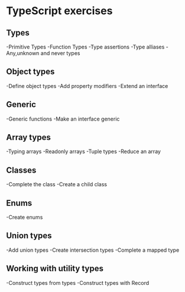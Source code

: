 # TypeScript exercises

## Types
-Primitive Types
-Function Types
-Type assertions
-Type alliases
-Any,unknown and never types

## Object types
-Define object types
-Add property modifiers
-Extend an interface

## Generic
-Generic functions
-Make an interface generic

## Array types
-Typing arrays
-Readonly arrays
-Tuple types
-Reduce an array

## Classes
-Complete the class
-Create a child class

## Enums
-Create enums

## Union types
-Add union types
-Create intersection types
-Complete a mapped type

## Working with utility types
-Construct types from types
-Construct types with Record
